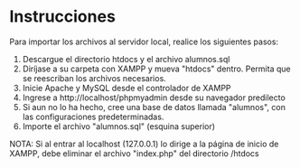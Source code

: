 # Instrucciones
Para importar los archivos al servidor local, realice los siguientes pasos:

1. Descargue el directorio htdocs y el archivo alumnos.sql
2. Diríjase a su carpeta con XAMPP y mueva "htdocs" dentro. Permita que se reescriban los archivos necesarios. 
3. Inicie Apache y MySQL desde el controlador de XAMPP 
4. Ingrese a http://localhost/phpmyadmin desde su navegador predilecto
5. Si aun no lo ha hecho, cree una base de datos llamada "alumnos", con las configuraciones predeterminadas. 
6. Importe el archivo "alumnos.sql" (esquina superior)

NOTA: Si al entrar al localhost (127.0.0.1) lo dirige a la página de inicio de XAMPP, debe eliminar el archivo "index.php" del directorio /htdocs